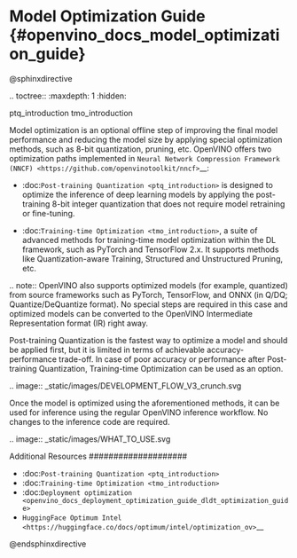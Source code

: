 # Model Optimization Guide {#openvino_docs_model_optimization_guide}

@sphinxdirective

.. toctree::
   :maxdepth: 1
   :hidden:

   ptq_introduction
   tmo_introduction


Model optimization is an optional offline step of improving the final model performance and reducing the model size by applying special optimization methods, such as 8-bit quantization, pruning, etc. OpenVINO offers two optimization paths implemented in `Neural Network Compression Framework (NNCF) <https://github.com/openvinotoolkit/nncf>`__:

- :doc:`Post-training Quantization <ptq_introduction>` is designed to optimize the inference of deep learning models by applying the post-training 8-bit integer quantization that does not require model retraining or fine-tuning.

- :doc:`Training-time Optimization <tmo_introduction>`, a suite of advanced methods for training-time model optimization within the DL framework, such as PyTorch and TensorFlow 2.x. It supports methods like Quantization-aware Training, Structured and Unstructured Pruning, etc. 

.. note:: OpenVINO also supports optimized models (for example, quantized) from source frameworks such as PyTorch, TensorFlow, and ONNX (in Q/DQ; Quantize/DeQuantize format). No special steps are required in this case and optimized models can be converted to the OpenVINO Intermediate Representation format (IR) right away.

Post-training Quantization is the fastest way to optimize a model and should be applied first, but it is limited in terms of achievable accuracy-performance trade-off. In case of poor accuracy or performance after Post-training Quantization, Training-time Optimization can be used as an option.

.. image:: _static/images/DEVELOPMENT_FLOW_V3_crunch.svg

Once the model is optimized using the aforementioned methods, it can be used for inference using the regular OpenVINO inference workflow. No changes to the inference code are required.

.. image:: _static/images/WHAT_TO_USE.svg

Additional Resources
####################

- :doc:`Post-training Quantization <ptq_introduction>`
- :doc:`Training-time Optimization <tmo_introduction>`
- :doc:`Deployment optimization <openvino_docs_deployment_optimization_guide_dldt_optimization_guide>`
- `HuggingFace Optimum Intel <https://huggingface.co/docs/optimum/intel/optimization_ov>`__

@endsphinxdirective
